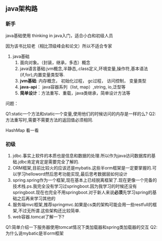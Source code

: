 ## java架构路



### 新手

java基础使用 thinking in java入门，适合小白和初级人员

因为该书比较老（相比顶级峰会和论文）所以不适合专家

1. java基础
    1. 面向对象。（封装，继承，多态）概念
    2. java语言基础:jvm概念,半静态,.class定义,环境变量,操作符,基本语法(if,for),内置变量类型等.
    3. **jvm基础**: 内存概念， 初始化过程， gc过程， 访问控制， 变量类型
    4. **java-api**： java容器系列（list, map）,string, io,泛型等
    5. **简单设计**：方法重写、重载，java类继承，简单设计方法等



问题：

Q1:static一个方法和static一个变量,使用他们的时候访问的内存是一样的么?
Q2:方法重写时,需要不需要方法的返回值必须相同.

HashMap 看一看



### 初级

1. jdbc.事实上软件的本质也是信息和数据的处理.所以作为java访问数据库的基础.jdbc肯定肯定是需要完全了解的.
2. ORM框架,目前比较火的应该还是mybatis.这些半orm框架是一定要掌握的.可以学习helloword然后思考功能实现,最后思考数据层如何设计
3. spring.spring作为一个框架,现在基本上已经脱离框架了.现在更像一个完备的技术栈.ps.我完全没有学习过springboot.因为我学习的时候还没有springboot.现在也完全不用springboot.对于新人来说**必须**先学习spring的基础之后再来学习其他的
4. 服务端mvc框架,推荐springmvc.如果是cs类的架构可能会用一些restfull的框架,不过无所谓.这些架构还比较简单.
5. web容器.tomcat了解一下?



Q1:简单介绍一下服务器使用tomcat情况下类加载器和spring类加载器的交互
Q2:为什么说mybatic是半orm框架